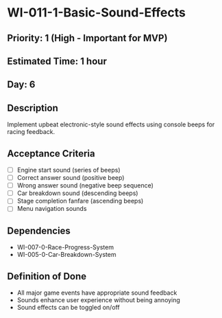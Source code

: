 # WI-011-1-Basic-Sound-Effects

## Priority: 1 (High - Important for MVP)
## Estimated Time: 1 hour
## Day: 6

## Description
Implement upbeat electronic-style sound effects using console beeps for racing feedback.

## Acceptance Criteria
- [ ] Engine start sound (series of beeps)
- [ ] Correct answer sound (positive beep)
- [ ] Wrong answer sound (negative beep sequence)
- [ ] Car breakdown sound (descending beeps)
- [ ] Stage completion fanfare (ascending beeps)
- [ ] Menu navigation sounds

## Dependencies
- WI-007-0-Race-Progress-System
- WI-005-0-Car-Breakdown-System

## Definition of Done
- All major game events have appropriate sound feedback
- Sounds enhance user experience without being annoying
- Sound effects can be toggled on/off
